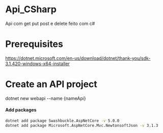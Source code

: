# Api_CSharp

Api com get put post e delete feito com c#

# Prerequisites

https://dotnet.microsoft.com/en-us/download/dotnet/thank-you/sdk-3.1.420-windows-x64-installer

# Create an API project

dotnet new webapi --name {nameApi}

#### Add packages

```bash
dotnet add package Swashbuckle.AspNetCore -v 5.0.0
dotnet add package Microsoft.AspNetCore.Mvc.NewtonsoftJson -v 3.1.3
```
